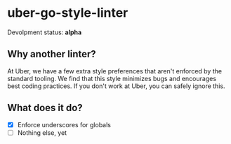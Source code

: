 uber-go-style-linter
====================

Devolpment status: **alpha**

Why another linter?
-------------------

At Uber, we have a few extra style preferences that aren't enforced by the
standard tooling. We find that this style minimizes bugs and encourages best
coding practices. If you don't work at Uber, you can safely ignore this.

What does it do?
----------------

- [x] Enforce underscores for globals
- [ ] Nothing else, yet
